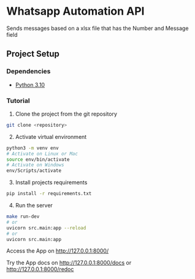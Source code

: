 # Whatsapp Automation API

Sends messages based on a xlsx file that has the Number and Message field

## Project Setup

### Dependencies
- [Python 3.10](https://www.python.org/downloads/release/python-3100/)

### Tutorial
1. Clone the project from the git repository
```bash
git clone <repository>
```

2. Activate virtual environment
```bash
python3 -m venv env
# Activate on Linux or Mac
source env/bin/activate
# Activate on Windows
env/Scripts/activate
```

3. Install projects requirements
```bash
pip install -r requirements.txt
```

4. Run the server
```bash
make run-dev
# or
uvicorn src.main:app --reload
# or
uvicorn src.main:app
```

Access the App on http://127.0.0.1:8000/

Try the App docs on http://127.0.0.1:8000/docs or http://127.0.0.1:8000/redoc
